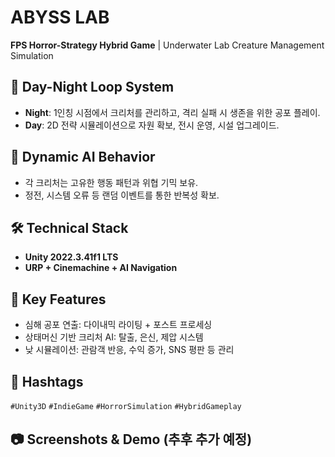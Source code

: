# ABYSS LAB  
**FPS Horror-Strategy Hybrid Game** | Underwater Lab Creature Management Simulation

## 🌊 Day-Night Loop System
- **Night**: 1인칭 시점에서 크리처를 관리하고, 격리 실패 시 생존을 위한 공포 플레이.
- **Day**: 2D 전략 시뮬레이션으로 자원 확보, 전시 운영, 시설 업그레이드.

## 🧬 Dynamic AI Behavior
- 각 크리처는 고유한 행동 패턴과 위협 기믹 보유.
- 정전, 시스템 오류 등 랜덤 이벤트를 통한 반복성 확보.

## 🛠️ Technical Stack
- **Unity 2022.3.41f1 LTS**
- **URP + Cinemachine + AI Navigation**

## 🔗 Key Features
- 심해 공포 연출: 다이내믹 라이팅 + 포스트 프로세싱
- 상태머신 기반 크리처 AI: 탈출, 은신, 제압 시스템
- 낮 시뮬레이션: 관람객 반응, 수익 증가, SNS 평판 등 관리

## 📌 Hashtags
`#Unity3D` `#IndieGame` `#HorrorSimulation` `#HybridGameplay`

## 📷 Screenshots & Demo (추후 추가 예정)
